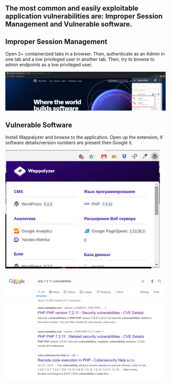## The most common and easily exploitable application vulnerabilities are: Improper Session Management and Vulnerable software.

## Improper Session Management
Open 2+ containerized tabs in a browser. Then, authenticate as an Admin in one tab and a low privileged user in another tab. Then, try to browse to admin endpoints as a low privileged user. 

![auth](https://github.com/Badbird3/Methodology/blob/main/Anyone%20can%20hack%20apps/Auth.png)

## Vulnerable Software
Install Wappalyzer and browse to the application. Open up the extension, if software details/version numbers are present then Google it.  

![wap](https://github.com/Badbird3/Methodology/blob/main/Anyone%20can%20hack%20apps/wappalyzer%20example.jpg)

![php](https://github.com/Badbird3/Methodology/blob/main/Anyone%20can%20hack%20apps/PHP%20google.png)
